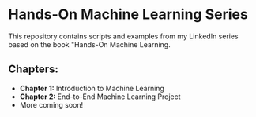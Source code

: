 # Hands-On Machine Learning Series  
This repository contains scripts and examples from my LinkedIn series based on the book "Hands-On Machine Learning.  

## Chapters:  
- **Chapter 1:** Introduction to Machine Learning  
- **Chapter 2:** End-to-End Machine Learning Project  
- More coming soon!  

